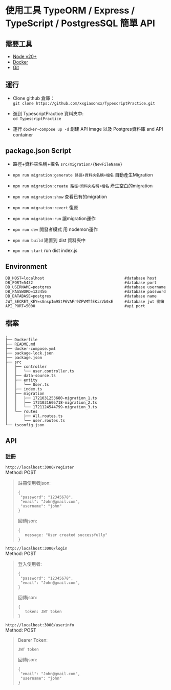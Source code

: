 # 使用工具 TypeORM / Express / TypeScript / PostgresSQL 簡單 API

## 需要工具

- [Node v20+](https://nodejs.org/)
- [Docker](https://www.docker.com/)
- [Git](https://git-scm.com/)

## 運行

- Clone github 倉庫：\
`git clone https://github.com/xxgiasonxx/TypescriptPractice.git`

- 進到 TypescriptPractice 資料夾中: \
`cd TypescriptPractice`

- 運行 `docker-compose up -d` 創建 API image 以及 Postgres資料庫 and API container

## package.json Script

- 路徑+資料夾名稱+檔名 `src/migration/{NewFileName}`

- `npm run migration:generate 路徑+資料夾名稱+檔名` 自動產生Migration

- `npm run migration:create 路徑+資料夾名稱+檔名` 產生空白的migration

- `npm run migration:show` 查看已有的migration

- `npm run migration:revert` 復原

- `npm run migration:run` 讓migration運作

- `npm run dev` 開發者模式 用 nodemon運作

- `npm run build` 建置到 dist 資料夾中

- `npm run start` run dist index.js

## Environment

```
DB_HOST=localhost                                   #database host
DB_PORT=5432                                        #database port
DB_USERNAME=postgres                                #database username
DB_PASSWORD=123456                                  #database password
DB_DATABASE=postgres                                #database name
JWT_SECRET_KEY=sGnspIm9StP6VAFr9ZFVMTfEKizVb0xE     #database jwt 密鑰
API_PORT=5000                                       #api port
```

## 檔案

```
.
├── Dockerfile
├── README.md
├── docker-compose.yml
├── package-lock.json
├── package.json
├── src
│   ├── controller
│   │   └── user.controller.ts
│   ├── data-source.ts
│   ├── entity
│   │   └── User.ts
│   ├── index.ts
│   ├── migration
│   │   ├── 1721031253680-migration_1.ts
│   │   ├── 1721031605718-migration_2.ts
│   │   └── 1721124544799-migration_3.ts
│   └── routes
│       ├── All.routes.ts
│       └── user.routes.ts
└── tsconfig.json
```

## API

### 註冊

`http://localhost:3000/register`\
Method: POST
>註冊使用者json:
>
>```
>{
>  "password": "12345678",
>  "email": "John@gmail.com",
>  "username": "john"
>}
>```
>
>回傳json:
>```
>{
>    message: "User created successfully"
>}
>```

`http://localhost:3000/login`\
Method: POST
>登入使用者:
>
>```
>{
>  "password": "12345678",
>  "email": "John@gmail.com",
>}
>```
>
>回傳json:
>```
>{
>    token: JWT token
>}
>```


`http://localhost:3000/userinfo`\
Method: POST
>Bearer Token: 
>```
>JWT token
>```
>回傳json:
>```
>{
>  "email": "John@gmail.com",
>  "username": "john"
>}
>```